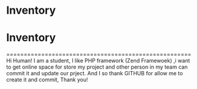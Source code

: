 # Inventory
# Inventory
=====================================================
Hi Human!
I am a student, I like PHP framework (Zend Framewoek) ,i want to get online space for store my project and other person in my team can commit it and update our prject. And I so thank GITHUB for allow me to create it and commit, Thank you!
